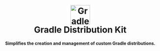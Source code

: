 <div align="center">
  <h1>
    <picture>
      <source media="(prefers-color-scheme: dark)" srcset=".idea/icon_dark.svg">
      <img src=".idea/icon.svg" height="64" alt="Gradle Logo">
    </picture>
    <br>
    Gradle Distribution Kit
  </h1>
  <p><b>Simplifies the creation and management of custom Gradle distributions.</b></p>
</div>

